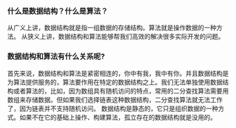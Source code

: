### 什么是数据结构？什么是算法？
从广义上讲，数据结构就是指一组数据的存储结构。算法就是操作数据的一种方法。
从狭义上讲，数据结构和算法能够帮我们高效的解决很多实际开发的问题。

### 数据结构和算法有什么关系呢?
首先来说，数据结构和算法是紧密相连的，你中有我，我中有你。并且数据结构是为算法提供服务的，算法要作用在特定的数据结构之上。我们无法单独使用数据结构或者算法的，比如，因为数组具有随机访问的特点，常用的二分查找算法需要用数组来存储数据。但如果我们选择链表这种数据结构，二分查找算法就无法工作了，因为链表并不支持随机访问。
数据结构是静态的，它只是组织数据的一种方式。如果不在它的基础上操作、构建算法，孤立存在的数据结构就是没用的。
